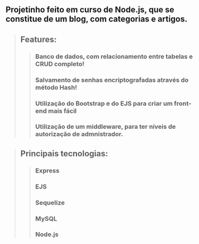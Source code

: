 ##  **Projetinho feito em curso de Node.js, que se constitue de um blog, com categorias e artigos.**  

>##  **Features:**  
>>### Banco de dados, com relacionamento entre tabelas e CRUD completo!  
>>### Salvamento de senhas encriptografadas através do método Hash!  
>>### Utilização do Bootstrap e do EJS para criar um front-end mais fácil  
>>### Utilização de um middleware, para ter níveis de autorização de admnistrador.  

>## **Principais tecnologias:**  
>>### Express  
>>### EJS  
>>### Sequelize  
>>### MySQL  
>>### Node.js  
